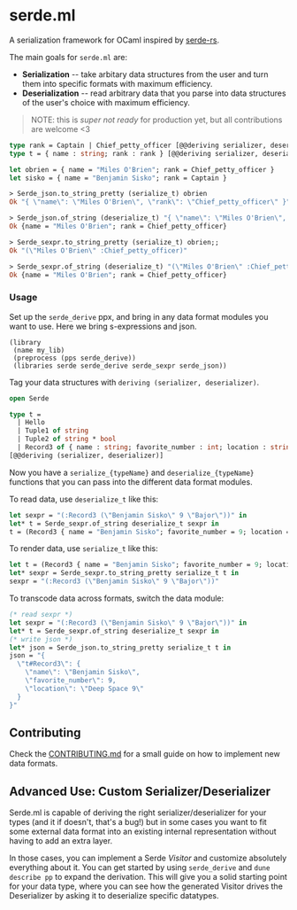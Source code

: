 # serde.ml

A serialization framework for OCaml inspired by [serde-rs](https://github.com/serde-rs).

The main goals for `serde.ml` are:

* **Serialization** -- take arbitary data structures from the user and turn them into specific formats with maximum efficiency.
* **Deserialization** -- read arbitrary data that you parse into data structures of the user's choice with maximum efficiency.

> NOTE: this is _super not ready_ for production yet, but all contributions are welcome <3

```ocaml
type rank = Captain | Chief_petty_officer [@@deriving serializer, deserializer]
type t = { name : string; rank : rank } [@@deriving serializer, deserializer]

let obrien = { name = "Miles O'Brien"; rank = Chief_petty_officer }
let sisko = { name = "Benjamin Sisko"; rank = Captain }

> Serde_json.to_string_pretty (serialize_t) obrien
Ok "{ \"name\": \"Miles O'Brien\", \"rank\": \"Chief_petty_officer\" }"

> Serde_json.of_string (deserialize_t) "{ \"name\": \"Miles O'Brien\", \"rank\": \"Chief_petty_officer\" }"
Ok {name = "Miles O'Brien"; rank = Chief_petty_officer}

> Serde_sexpr.to_string_pretty (serialize_t) obrien;;
Ok "(\"Miles O'Brien\" :Chief_petty_officer)"

> Serde_sexpr.of_string (deserialize_t) "(\"Miles O'Brien\" :Chief_petty_officer)";;
Ok {name = "Miles O'Brien"; rank = Chief_petty_officer}
```

### Usage

Set up the `serde_derive` ppx, and bring in any data format modules you want to use. Here we bring s-expressions and json.

```dune
(library
 (name my_lib)
 (preprocess (pps serde_derive))
 (libraries serde serde_derive serde_sexpr serde_json))
```

Tag your data structures with `deriving (serializer, deserializer)`.

```ocaml
open Serde

type t =
  | Hello
  | Tuple1 of string
  | Tuple2 of string * bool
  | Record3 of { name : string; favorite_number : int; location : string }
[@@deriving (serializer, deserializer)]
```

Now you have a `serialize_{typeName}` and `deserialize_{typeName}` functions that you can pass into the different data format modules.

To read data, use `deserialize_t` like this:

```ocaml
let sexpr = "(:Record3 (\"Benjamin Sisko\" 9 \"Bajor\"))" in
let* t = Serde_sexpr.of_string deserialize_t sexpr in
t = (Record3 { name = "Benjamin Sisko"; favorite_number = 9; location = "Bajor" })
```

To render data, use `serialize_t` like this:

```ocaml
let t = (Record3 { name = "Benjamin Sisko"; favorite_number = 9; location = "Bajor" }) in
let* sexpr = Serde_sexpr.to_string_pretty serialize_t t in
sexpr = "(:Record3 (\"Benjamin Sisko\" 9 \"Bajor\"))"
```

To transcode data across formats, switch the data module:

```ocaml
(* read sexpr *)
let sexpr = "(:Record3 (\"Benjamin Sisko\" 9 \"Bajor\"))" in
let* t = Serde_sexpr.of_string deserialize_t sexpr in
(* write json *)
let* json = Serde_json.to_string_pretty serialize_t t in
json = "{
  \"t#Record3\": {
    \"name\": \"Benjamin Sisko\",
    \"favorite_number\": 9,
    \"location\": \"Deep Space 9\"
  }
}"
```

## Contributing

Check the [CONTRIBUTING.md](./CONTRIBUTING.md) for a small guide on how to
implement new data formats.

## Advanced Use: Custom Serializer/Deserializer

Serde.ml is capable of deriving the right serializer/deserializer for your
types (and it if doesn't, that's a bug!) but in some cases you want to fit some
external data format into an existing internal representation without having to
add an extra layer.

In those cases, you can implement a Serde _Visitor_ and customize absolutely
everything about it. You can get started by using `serde_derive` and `dune
describe pp` to expand the derivation. This will give you a solid starting
point for your data type, where you can see how the generated Visitor drives
the Deserializer by asking it to deserialize specific datatypes.
